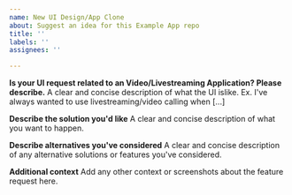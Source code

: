 ```yaml
---
name: New UI Design/App Clone
about: Suggest an idea for this Example App repo
title: ''
labels: ''
assignees: ''

---
```


**Is your UI request related to an Video/Livestreaming Application? Please describe.**
A clear and concise description of what the UI islike. Ex. I've always wanted to use livestreaming/video calling when [...]

**Describe the solution you'd like**
A clear and concise description of what you want to happen.

**Describe alternatives you've considered**
A clear and concise description of any alternative solutions or features you've considered.

**Additional context**
Add any other context or screenshots about the feature request here.

